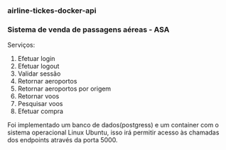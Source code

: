 ### airline-tickes-docker-api

### Sistema de venda de passagens aéreas - ASA

Serviços: 
1. Efetuar login 
2. Efetuar logout
3. Validar sessão
4. Retornar aeroportos
5. Retornar aeroportos por origem
6. Retornar voos
7. Pesquisar voos
8. Efetuar compra

Foi implementado um banco de dados(postgress) e um container com o sistema operacional Linux Ubuntu, isso irá permitir acesso às chamadas dos endpoints através da porta 5000.


